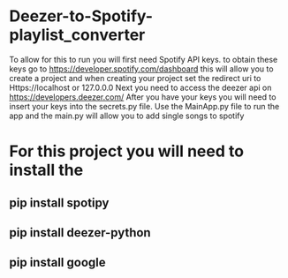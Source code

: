 # Deezer-to-Spotify-playlist_converter

To allow for this to run you will first need Spotify API keys. to obtain these keys go to https://developer.spotify.com/dashboard
this will allow you to create a project and when creating your project set the redirect uri to Https://localhost or 127.0.0.0
Next you need to access the deezer api on https://developers.deezer.com/ 
After you have your keys you will need to insert your keys into the secrets.py file. Use the MainApp.py file to run the app and the main.py 
will allow you to add single songs to spotify 
# For this project you will need to install the 
## pip install spotipy
## pip install deezer-python
## pip install google


